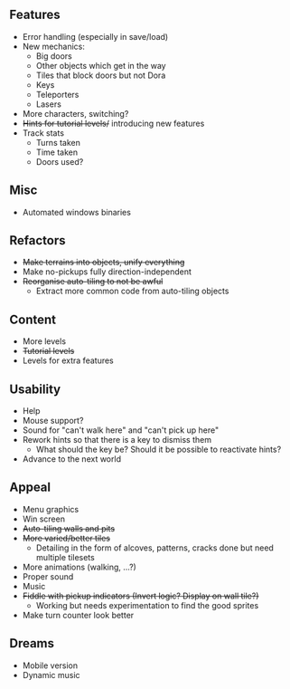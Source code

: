 Features
---

* Error handling (especially in save/load)
* New mechanics:
	* Big doors
	* Other objects which get in the way
	* Tiles that block doors but not Dora
	* Keys
	* Teleporters
	* Lasers
* More characters, switching?
* ~~Hints for tutorial levels/~~ introducing new features
* Track stats
	* Turns taken
	* Time taken
	* Doors used?

Misc
---

* Automated windows binaries

Refactors
---

* ~~Make terrains into objects, unify everything~~
* Make no-pickups fully direction-independent
* ~~Reorganise auto-tiling to not be awful~~
	* Extract more common code from auto-tiling objects

Content
---

* More levels
* ~~Tutorial levels~~
* Levels for extra features

Usability
---

* Help
* Mouse support?
* Sound for "can't walk here" and "can't pick up here"
* Rework hints so that there is a key to dismiss them
	* What should the key be? Should it be possible to reactivate hints?
* Advance to the next world

Appeal
---

* Menu graphics
* Win screen
* ~~Auto-tiling walls and pits~~
* ~~More varied/better tiles~~
	* Detailing in the form of alcoves, patterns, cracks done but need multiple tilesets
* More animations (walking, ...?)
* Proper sound
* Music
* ~~Fiddle with pickup indicators (Invert logic? Display on wall tile?)~~
	* Working but needs experimentation to find the good sprites
* Make turn counter look better

Dreams
---

* Mobile version
* Dynamic music
